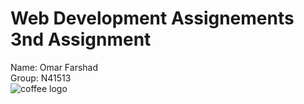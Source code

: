 # Web Development Assignements 3nd Assignment
Name: Omar Farshad
<br>
Group: N41513
<br>
![coffee logo](https://user-images.githubusercontent.com/49373850/114300369-0d7bed80-9ad1-11eb-9cd8-79b40b874423.png)

